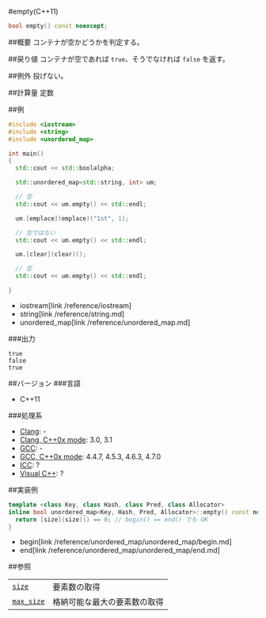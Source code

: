 #empty(C++11)
```cpp
bool empty() const noexcept;
```

##概要
コンテナが空かどうかを判定する。


##戻り値
コンテナが空であれば `true`、そうでなければ `false` を返す。


##例外
投げない。


##計算量
定数


##例
```cpp
#include <iostream>
#include <string>
#include <unordered_map>

int main()
{
  std::cout << std::boolalpha;

  std::unordered_map<std::string, int> um;

  // 空
  std::cout << um.empty() << std::endl;

  um.[emplace](emplace)("1st", 1);

  // 空ではない
  std::cout << um.empty() << std::endl;

  um.[clear](clear)();

  // 空
  std::cout << um.empty() << std::endl;

}
```
* iostream[link /reference/iostream]
* string[link /reference/string.md]
* unordered_map[link /reference/unordered_map.md]

###出力
```
true
false
true
```

##バージョン
###言語
- C++11

###処理系
- [Clang](/implementation#clang.md): -
- [Clang, C++0x mode](/implementation#clang.md): 3.0, 3.1
- [GCC](/implementation#gcc.md): -
- [GCC, C++0x mode](/implementation#gcc.md): 4.4.7, 4.5.3, 4.6.3, 4.7.0
- [ICC](/implementation#icc.md): ?
- [Visual C++](/implementation#visual_cpp.md): ?

##実装例
```cpp
template <class Key, class Hash, class Pred, class Allocator>
inline bool unordered_map<Key, Hash, Pred, Allocator>::empty() const noexcept {
  return [size](size)() == 0; // begin() == end() でも OK
}
```
* begin[link /reference/unordered_map/unordered_map/begin.md]
* end[link /reference/unordered_map/unordered_map/end.md]

##参照

| | |
|-----------------------------|------------------------------|
| [`size`](./size.md)         | 要素数の取得                 |
| [`max_size`](./max_size.md) | 格納可能な最大の要素数の取得 |

